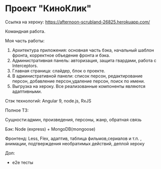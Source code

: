 # Проект "КиноКлик" 
Ссылка на хероку: https://afternoon-scrubland-26825.herokuapp.com/

Командная работа. 

Моя часть работы:
1. Архитектура приложения: основная часть бэка, начальный шаблон фронта, корректное объедение фронта и бэка.  
2. Административная панель: авторизация, защита гвардами, работа с Interceptors.
3. Главная страница: слайдер, блок о проекте. 
4. В административной панели: список персон, редактирование персон, добавление персон,удаление персон, поиск по имени.
5. Выгрузка на хероку.
Все  реализованные компоненты являются адаптивными.

Стэк технологий: Angular 9, node.js, RxJS

Полное ТЗ:

Сущности:админ, произведения, персоны, жанр, обратная связь

Бэк: 
Node (express) + MongoDB(mongoose)

Фронтенд: Less, Flex, адаптив, таблица фильмов,сериалов и т.п. , анимации, подтверждения необратимых действий, деплой хероку

Доп:	
* e2e тесты
